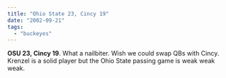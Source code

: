```yaml
---
title: "Ohio State 23, Cincy 19"
date: "2002-09-21"
tags: 
  - "buckeyes"
---
```


**OSU 23, Cincy 19**. What a nailbiter. Wish we could swap QBs with Cincy. Krenzel is a solid player but the Ohio State passing game is weak weak weak.
